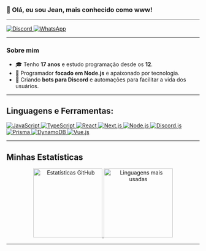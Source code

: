 <h3 align="start">
  👋 Olá, eu sou Jean, mais conhecido como www! 
</h3>

---

<p align="start">
  <a href="https://discord.com/users/wwwgostozin.">
    <img src="https://img.shields.io/badge/Discord-5865F2?style=for-the-badge&logo=discord&logoColor=white" alt="Discord" />
  </a>
  <a href="#">
    <img src="https://img.shields.io/badge/WhatsApp-25D366?style=for-the-badge&logo=whatsapp&logoColor=white" alt="WhatsApp" />
  </a>
</p>

---

### Sobre mim
- 🎓 Tenho **17 anos** e estudo programação desde os **12**.
- 🚀 Programador **focado em Node.js** e apaixonado por tecnologia.
- 🤖 Criando **bots para Discord** e automações para facilitar a vida dos usuários.

---

## Linguagens e Ferramentas:
<p align="start">
  <a href="https://developer.mozilla.org/en-US/docs/Web/JavaScript" target="_blank">
    <img src="https://skillicons.dev/icons?i=js&theme=dark" alt="JavaScript" />
  </a>
  <a href="https://www.typescriptlang.org/" target="_blank">
    <img src="https://skillicons.dev/icons?i=ts&theme=dark" alt="TypeScript" />
  </a>
  <a href="https://reactjs.org/" target="_blank">
    <img src="https://skillicons.dev/icons?i=react&theme=dark" alt="React" />
  </a>
  <a href="https://nextjs.org/" target="_blank">
    <img src="https://skillicons.dev/icons?i=nextjs&theme=dark" alt="Next.js" />
  </a>
  <a href="https://nodejs.org/" target="_blank">
    <img src="https://skillicons.dev/icons?i=nodejs&theme=dark" alt="Node.js" />
  </a>
  <a href="https://discord.js.org/" target="_blank">
    <img src="https://skillicons.dev/icons?i=discord&theme=dark" alt="Discord.js" />
  </a>
  <a href="https://www.prisma.io/" target="_blank">
    <img src="https://skillicons.dev/icons?i=prisma&theme=dark" alt="Prisma" />
  </a>
  <a href="https://aws.amazon.com/dynamodb/" target="_blank">
    <img src="https://skillicons.dev/icons?i=dynamodb&theme=dark" alt="DynamoDB" />
  </a>
  <a href="https://vuejs.org/" target="_blank">
    <img src="https://skillicons.dev/icons?i=vue&theme=dark" alt="Vue.js" />
  </a>
</p>

---

## Minhas Estatísticas  
<p align="center">
  <a href="https://github.com/wwwgostozin">
    <img height="180" src="https://github-readme-stats.vercel.app/api?username=wwwgostozin&show_icons=true&theme=radical&hide_border=true&count_private=true&bg_color=0D1117" alt="Estatísticas GitHub"/>
  </a>
  <a href="https://github.com/wwwgostozin">
    <img height="180" src="https://github-readme-stats.vercel.app/api/top-langs?username=wwwgostozin&layout=compact&langs_count=8&theme=radical&hide_border=true&bg_color=0D1117" alt="Linguagens mais usadas"/>
  </a>
</p>

---

